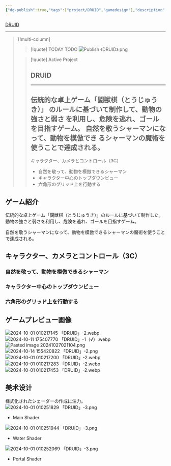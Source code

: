 ```yaml
---
{"dg-publish":true,"tags":["project/DRUID","gamedesign"],"description":"伝統的な卓上ゲーム「闘獣棋（とうじゅうき）」のルールに基づいて制作したゲーム。","dg-note-icon":"2","platform":"UnrealEngine5,Blender","cover":"![](https://github.com/Kairitsuhou/ImageHost/blob/main/Publish%20%E3%80%8ADRUID%E3%80%8B.png?raw=true)","creation date":"2024-08-29","completion date":"","links":["[[2024-04-12~2024-04- BOOOM DRUID（有独立库）]]"],"permalink":"/900.Publish/「DRUID」/","dgPassFrontmatter":true,"noteIcon":"2"}
---
```


[DRUID](https://www.gcores.com/games/126629)

---
> [!multi-column]
>>[!quote] TODAY TODO
>>![Publish 《DRUID》.png](/img/user/700.Attachment/Publish%20%E3%80%8ADRUID%E3%80%8B.png)
>
>> [!quote] Active Project
>> ## DRUID
>> ---
>> 伝統的な卓上ゲーム「闘獣棋（とうじゅうき）」
>> のルールに基づいて制作して、動物の強さと弱さ
>> を利用し、危険を逃れ、ゴールを目指すゲーム。
>> 自然を敬うシャーマンになって、動物を模倣でき
>> るシャーマンの魔術を使うことで達成される。
>> ---
>> キャラクター、カメラとコントロール（3C）
>> - 自然を敬って、動物を模倣できるシャーマン
>> - キャラクター中心のトップダウンビュー
>> - 六角形のグリッド上を行動する
## ゲーム紹介
伝統的な卓上ゲーム「闘獣棋（とうじゅうき）」のルールに基づいて制作した。動物の強さと弱さを利用し、危険を逃れ、ゴールを目指すゲーム。

自然を敬うシャーマンになって、動物を模倣できるシャーマンの魔術を使うことで達成される。
## キャラクター、カメラとコントロール（3C）
### 自然を敬って、動物を模倣できるシャーマン

### キャラクター中心のトップダウンビュー

### 六角形のグリッド上を行動する

## ゲームプレビュー画像
![2024-10-01 010217145 「DRUID」-2.webp](/img/user/700.Attachment/2024-10-01%20010217145%20%E3%80%8CDRUID%E3%80%8D-2.webp)
![2024-10-11 175407770 「DRUID」-1（√）.webp](/img/user/700.Attachment/2024-10-11%20175407770%20%E3%80%8CDRUID%E3%80%8D-1%EF%BC%88%E2%88%9A%EF%BC%89.webp)
![Pasted image 20241027021104.png](/img/user/700.Attachment/Pasted%20image%2020241027021104.png)
![2024-10-14 155420822 「DRUID」-2.png](/img/user/700.Attachment/2024-10-14%20155420822%20%E3%80%8CDRUID%E3%80%8D-2.png)
![2024-10-01 010217200 「DRUID」-2.webp](/img/user/700.Attachment/2024-10-01%20010217200%20%E3%80%8CDRUID%E3%80%8D-2.webp)
![2024-10-01 010217283 「DRUID」-2.webp](/img/user/700.Attachment/2024-10-01%20010217283%20%E3%80%8CDRUID%E3%80%8D-2.webp)
![2024-10-01 010217453 「DRUID」-2.webp](/img/user/700.Attachment/2024-10-01%20010217453%20%E3%80%8CDRUID%E3%80%8D-2.webp)
## 美术设计
様式化されたシェーダーの作成に注力。
![2024-10-01 010251829 「DRUID」-3.png](/img/user/700.Attachment/2024-10-01%20010251829%20%E3%80%8CDRUID%E3%80%8D-3.png)
- Main Shader

![2024-10-01 010251944 「DRUID」-3.png](/img/user/700.Attachment/2024-10-01%20010251944%20%E3%80%8CDRUID%E3%80%8D-3.png)
- Water Shader

![2024-10-01 010252069 「DRUID」-3.png](/img/user/700.Attachment/2024-10-01%20010252069%20%E3%80%8CDRUID%E3%80%8D-3.png)
- Portal Shader